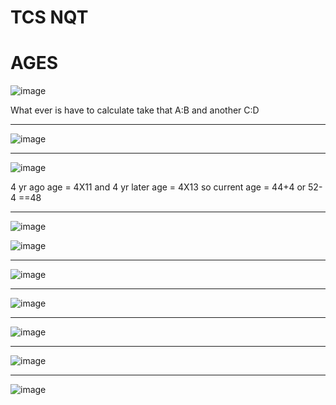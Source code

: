 # TCS NQT 
# AGES

![image](https://user-images.githubusercontent.com/77873383/185609862-aa2acac9-ce52-4c71-bd59-fbbb52d83cdb.png)

What ever is have to calculate take that A:B and another C:D

---

![image](https://user-images.githubusercontent.com/77873383/185610136-9c0f2689-8052-45f6-90a9-afa91f61c590.png)


---

![image](https://user-images.githubusercontent.com/77873383/185610750-7b282b5a-b1aa-4997-8269-3c4b693c2950.png)

4 yr ago age = 4X11 and 4 yr later age = 4X13 so current age = 44+4 or 52-4 ==48

---

![image](https://user-images.githubusercontent.com/77873383/185611009-4f17e9bc-674f-4a01-92b3-9841ef19a4ff.png)

![image](https://user-images.githubusercontent.com/77873383/185611094-0a37a7c6-3fee-4953-ba79-485b720f734f.png)


---

![image](https://user-images.githubusercontent.com/77873383/185611158-ab097aeb-9dff-400b-b70f-020bdf7758cf.png)

---

![image](https://user-images.githubusercontent.com/77873383/185611269-d077394c-e34b-4aba-856c-a8854b8c628c.png)

---

![image](https://user-images.githubusercontent.com/77873383/185611343-7e509829-645d-4e39-b08a-8500fbba581b.png)

---

![image](https://user-images.githubusercontent.com/77873383/185611408-765852e2-c6d2-41d3-838c-45f8a5d95a8c.png)

---

![image](https://user-images.githubusercontent.com/77873383/185611461-5ca70368-aad0-4fc5-9dc1-9a4af57502a2.png)

